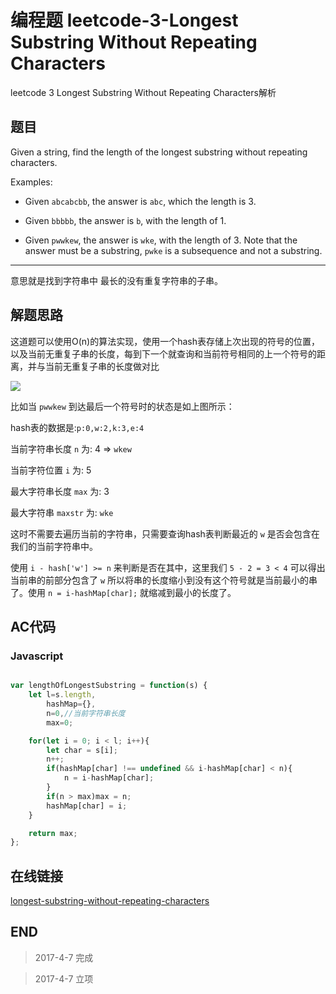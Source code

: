 # 编程题 leetcode-3-Longest Substring Without Repeating Characters

leetcode 3 Longest Substring Without Repeating Characters解析

## 题目

Given a string, find the length of the longest substring without repeating characters.

Examples:

+   Given `abcabcbb`, the answer is `abc`, which the length is 3.

+   Given `bbbbb`, the answer is `b`, with the length of 1.

+   Given `pwwkew`, the answer is `wke`, with the length of 3. Note that the answer must be a substring, `pwke` is a subsequence and not a substring.

-----

意思就是找到字符串中 最长的没有重复字符串的子串。

## 解题思路

这道题可以使用O(n)的算法实现，使用一个hash表存储上次出现的符号的位置，以及当前无重复子串的长度，每到下一个就查询和当前符号相同的上一个符号的距离，并与当前无重复子串的长度做对比

![](http://blog-cdn.chenxiyuan.fun/17-4-7/36732968-file_1491562169426_6c31.png)

比如当 `pwwkew` 到达最后一个符号时的状态是如上图所示：

hash表的数据是:`p:0,w:2,k:3,e:4`

当前字符串长度 `n` 为: 4 => `wkew`

当前字符位置 `i` 为: 5

最大字符串长度 `max` 为: 3

最大字符串 `maxstr` 为: `wke`

这时不需要去遍历当前的字符串，只需要查询hash表判断最近的 `w` 是否会包含在我们的当前字符串中。

使用 `i - hash['w'] >= n` 来判断是否在其中，这里我们 `5 - 2 = 3 < 4` 可以得出当前串的前部分包含了 `w` 所以将串的长度缩小到没有这个符号就是当前最小的串了。使用 `n = i-hashMap[char];` 就缩减到最小的长度了。

## AC代码

### Javascript

``` javascript

var lengthOfLongestSubstring = function(s) {
    let l=s.length,
        hashMap={},
        n=0,//当前字符串长度
        max=0;

    for(let i = 0; i < l; i++){
        let char = s[i];
        n++;
        if(hashMap[char] !== undefined && i-hashMap[char] < n){
            n = i-hashMap[char];
        }
        if(n > max)max = n;
        hashMap[char] = i;
    }

    return max;
};

```

## 在线链接

[longest-substring-without-repeating-characters](https://leetcode.com/problems/longest-substring-without-repeating-characters)

## END

> 2017-4-7 完成

> 2017-4-7 立项
